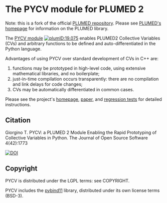The PYCV module for PLUMED 2
====================================

Note: this is a fork of the official [PLUMED
repository](https://github.com/plumed/plumed2). Please see [PLUMED's
homepage](https://www.plumed.org/) for information on the PLUMED
library.


The [PYCV module](https://giorginolab.github.io/plumed2-pycv)
[![plumID:19.075](https://www.plumed-nest.org/eggs/19/075/badge.svg)](https://www.plumed-nest.org/eggs/19/075/)
enables PLUMED2 Collective Variables (CVs) and arbitrary functions to
be defined and auto-differentiated in the Python language.

Advantages of using PYCV over standard development of CVs in C++ are:
 1. functions may be prototyped in  high-level code, using
    extensive mathematical libraries, and no boilerplate;
 2. just-in-time compilation
    occurs transparently: there are no compilation and link delays
    for code changes;
 3. CVs may be automatically differentiated in common cases.

Please see the project's
[homepage](https://giorginolab.github.io/plumed2-pycv/),
[paper](https://doi.org/10.21105/joss.01773), and [regression
tests](https://github.com/giorginolab/plumed2-pycv/tree/v2.6-pycv-devel/regtest/pycv)
for detailed instructions.




Citation
------------------------------------

Giorgino T. PYCV: a PLUMED 2 Module Enabling the Rapid Prototyping of
Collective Variables in Python. The Journal of Open Source Software
4(42):1773

[![DOI](https://joss.theoj.org/papers/10.21105/joss.01773/status.svg)](https://doi.org/10.21105/joss.01773)


Copyright
------------------------------------

PYCV is distributed under the LGPL terms: see COPYRIGHT.

PYCV includes the [pybind11](https://github.com/pybind/pybind11)
library, distributed under its own license terms (BSD-3).

